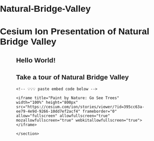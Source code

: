 # Natural-Bridge-Valley

# Cesium Ion Presentation of Natural Bridge Valley

<!DOCTYPE html>
<html>

<head>
  <meta charset='utf-8' />
  <title>Display a tour</title>
  <meta name='viewport' content='initial-scale=1,maximum-scale=1,user-scalable=no' />

  <style>
    body {
      margin: 0;
      padding: 0;
    }

    section {
      width: 80%;
      margin: 0 auto;
    }

    h1, h2 {
      font-family: 'Work Sans', sans-serif;
    }
  </style>
</head>

<body>
  <section>
    <h1>Hello World!</h1>
    <h2>Take a tour of Natural Bridge Valley</h2>

    <!-- 💡💡💡 paste embed code below -->

    <iframe title="Paint by Nature: Go See Trees" width="100%" height="800px" src="https://cesium.com/ion/stories/viewer/?id=395cc63a-ee79-4e9d-9266-10dd7ef2acf4" frameborder="0" allow="fullscreen" allowfullscreen="true" mozallowfullscreen="true" webkitallowfullscreen="true"></iframe>
  
    </section>
</body>

</html>